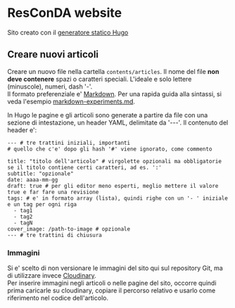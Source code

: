 # ResConDA website

Sito creato con il [generatore statico Hugo](https://gohugo.io/)

## Creare nuovi articoli

Creare un nuovo file nella cartella `contents/articles`. 
Il nome del file **non deve contenere** spazi o caratteri speciali. L'ideale e solo lettere (minuscole), numeri, dash '-'.  
Il formato preferenziale e' [Markdown](https://github.com/markdown-it/markdown-it). Per una rapida guida alla sintassi, si veda l'esempio [markdown-experiments.md](content/articles/markdown-experiments.md).

In Hugo le pagine e gli articoli sono generate a partire da file con una sezione di intestazione, un header YAML, delimitate da '---'. Il contenuto del header e':
```
--- # tre trattini iniziali, importanti
# quello che c'e' dopo gli hash '#' viene ignorato, come commento

title: "titolo dell'articolo" # virgolette opzionali ma obbligatorie se il titolo contiene certi caratteri, ad es. ':'
subtitle: "opzionale"
date: aaaa-mm-gg
draft: true # per gli editor meno esperti, meglio mettere il valore true e far fare una revisione
tags: # e' in formato array (lista), quindi righe con un '- ' iniziale e un tag per ogni riga
  - tag1
  - tag2
  - tagN
cover_image: /path-to-image # opzionale
--- # tre trattini di chiusura
```

### Immagini

Si e' scelto di non versionare le immagini del sito qui sul repository Git, ma di utilizzare invece [Cloudinary](https://cloudinary.com/).  
Per inserire immagini negli articoli o nelle pagine del sito, occorre quindi prima caricarle su cloudinary, copiare il percorso relativo e usarlo come riferimento nel codice dell'articolo.
